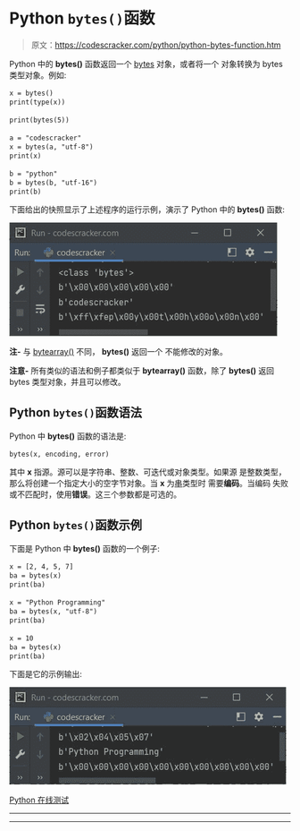 # Python `bytes()`函数

> 原文：<https://codescracker.com/python/python-bytes-function.htm>

Python 中的 **bytes()** 函数返回一个 [bytes](/python/python-bytes.htm) 对象，或者将一个 对象转换为 bytes 类型对象。例如:

```
x = bytes()
print(type(x))

print(bytes(5))

a = "codescracker"
x = bytes(a, "utf-8")
print(x)

b = "python"
b = bytes(b, "utf-16")
print(b)
```

下面给出的快照显示了上述程序的运行示例，演示了 Python 中的 **bytes()** 函数:

![python bytes function](img/b902a5b0c568fa5ec383b601df97d8fe.png)

**注-** 与 [bytearray()](/python/python-bytearray.htm) 不同， **bytes()** 返回一个 不能修改的对象。

**注意-** 所有类似的语法和例子都类似于 **bytearray()** 函数，除了 **bytes()** 返回 bytes 类型对象，并且可以修改。

## Python `bytes()`函数语法

Python 中 **bytes()** 函数的语法是:

```
bytes(x, encoding, error)
```

其中 **x** 指源。源可以是字符串、整数、可迭代或对象类型。如果源 是整数类型，那么将创建一个指定大小的空字节对象。当 **x** 为[串](/python/python-strings.htm)类型时 需要**编码**。当编码 失败或不匹配时，使用**错误**。这三个参数都是可选的。

## Python `bytes()`函数示例

下面是 Python 中 **bytes()** 函数的一个例子:

```
x = [2, 4, 5, 7]
ba = bytes(x)
print(ba)

x = "Python Programming"
ba = bytes(x, "utf-8")
print(ba)

x = 10
ba = bytes(x)
print(ba)
```

下面是它的示例输出:

![python bytes function example](img/2d348c42b7a8f36c557df05a16f88175.png)

[Python 在线测试](/exam/showtest.php?subid=10)

* * *

* * *
